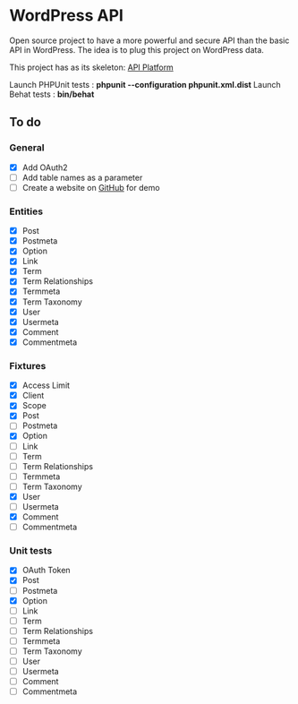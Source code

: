 WordPress API
=============

Open source project to have a more powerful and secure API than the basic API in WordPress.
The idea is to plug this project on WordPress data.

This project has as its skeleton: [API Platform](https://api-platform.com/)

Launch PHPUnit tests : **phpunit --configuration phpunit.xml.dist**
Launch Behat tests : **bin/behat**

## To do

### General
- [x] Add OAuth2
- [ ] Add table names as a parameter
- [ ] Create a website on [GitHub](https://pages.github.com/) for demo

### Entities
- [x] Post
- [x] Postmeta
- [x] Option
- [x] Link
- [x] Term
- [x] Term Relationships
- [x] Termmeta
- [x] Term Taxonomy
- [x] User
- [x] Usermeta
- [x] Comment
- [x] Commentmeta

### Fixtures 

- [x] Access Limit
- [x] Client
- [x] Scope
- [x] Post
- [ ] Postmeta
- [x] Option
- [ ] Link
- [ ] Term
- [ ] Term Relationships
- [ ] Termmeta
- [ ] Term Taxonomy
- [x] User
- [ ] Usermeta
- [x] Comment
- [ ] Commentmeta

### Unit tests

- [x] OAuth Token
- [x] Post
- [ ] Postmeta
- [x] Option
- [ ] Link
- [ ] Term
- [ ] Term Relationships
- [ ] Termmeta
- [ ] Term Taxonomy
- [ ] User
- [ ] Usermeta
- [ ] Comment
- [ ] Commentmeta